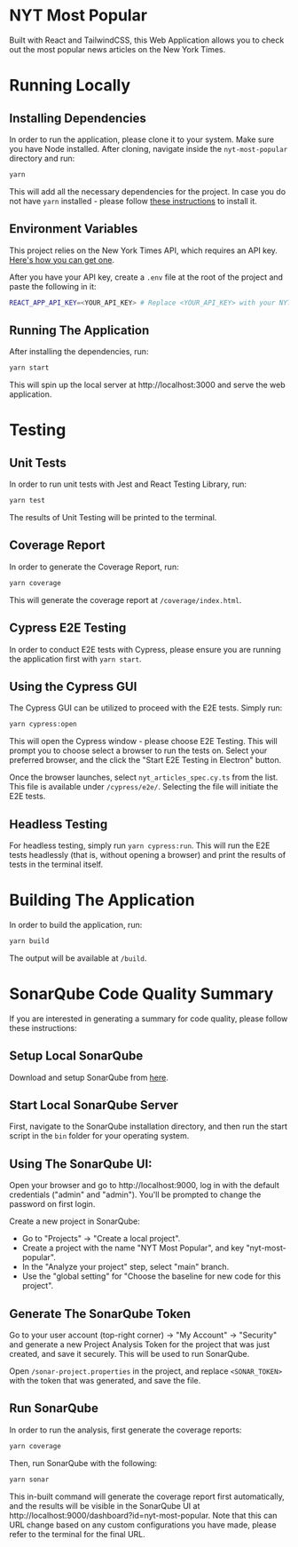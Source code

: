 # NYT Most Popular

Built with React and TailwindCSS, this Web Application allows you to check out the most popular news articles on the New York Times.

# Running Locally
## Installing Dependencies
In order to run the application, please clone it to your  system. Make sure you have Node installed.
After cloning, navigate inside the `nyt-most-popular` directory and run:

```bash
yarn
```
This will add all the necessary dependencies for the project. In case you do not have `yarn` installed - please follow [these instructions](https://classic.yarnpkg.com/lang/en/docs/install) to install it.

## Environment Variables
This project relies on the New York Times API, which requires an API key. [Here's how you can get one](https://developer.nytimes.com/get-started).

After you have your API key, create a `.env` file at the root of the project and paste the following in it:

```bash
REACT_APP_API_KEY=<YOUR_API_KEY> # Replace <YOUR_API_KEY> with your NYT API Key.
```

## Running The Application
After installing the dependencies, run:
```bash
yarn start
```

This will spin up the local server at http://localhost:3000 and serve the web application.

# Testing
## Unit Tests
In order to run unit tests with Jest and React Testing Library, run:
```bash
yarn test
```

The results of Unit Testing will be printed to the terminal.

## Coverage Report
In order to generate the Coverage Report, run:
```bash
yarn coverage
```

This will generate the coverage report at `/coverage/index.html`.

## Cypress E2E Testing
In order to conduct E2E tests with Cypress, please ensure you are running the application first with `yarn start`.

## Using the Cypress GUI
The Cypress GUI can be utilized to proceed with the E2E tests. Simply run:

```bash
yarn cypress:open
```

This will open the Cypress window - please choose E2E Testing. This will prompt you to choose select a browser to run the tests on. Select your preferred browser, and the click the "Start E2E Testing in Electron" button.

Once the browser launches, select `nyt_articles_spec.cy.ts` from the list. This file is available under `/cypress/e2e/`. Selecting the file will initiate the E2E tests.

## Headless Testing

For headless testing, simply run `yarn cypress:run`. This will run the E2E tests headlessly (that is, without opening a browser) and print the results of tests in the terminal itself.

# Building The Application
In order to build the application, run:
```bash
yarn build
```

The output will be available at `/build`.

# SonarQube Code Quality Summary
If you are interested in generating a summary for code quality, please follow these instructions:

## Setup Local SonarQube
Download and setup SonarQube from [here](https://www.sonarsource.com/products/sonarqube/downloads/).

## Start Local SonarQube Server
First, navigate to the SonarQube installation directory, and then run the start script in the `bin` folder for your operating system.


## Using The SonarQube UI:
Open your browser and go to http://localhost:9000, log in with the default credentials ("admin" and "admin"). You'll be prompted to change the password on first login.

Create a new project in SonarQube:

- Go to "Projects" -> "Create a local project".
- Create a project with the name "NYT Most Popular", and key "nyt-most-popular".
- In the "Analyze your project" step, select "main" branch.
- Use the "global setting" for "Choose the baseline for new code for this project".

## Generate The SonarQube Token
Go to your user account (top-right corner) -> "My Account" -> "Security" and generate a new Project Analysis Token for the project that was just created, and save it securely. This will be used to run SonarQube.

Open `/sonar-project.properties` in the project, and replace `<SONAR_TOKEN>` with the token that was generated, and save the file.

## Run SonarQube
In order to run the analysis, first generate the coverage reports:
```bash
yarn coverage
```

Then, run SonarQube with the following:

```bash
yarn sonar
```

This in-built command will generate the coverage report first automatically, and the results will be visible in the SonarQube UI at http://localhost:9000/dashboard?id=nyt-most-popular. Note that this can URL change based on any custom configurations you have made, please refer to the terminal for the final URL.
